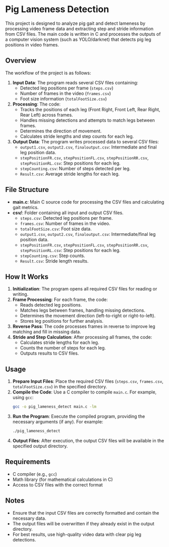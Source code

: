 # Pig Lameness Detection

This project is designed to analyze pig gait and detect lameness by processing video frame data and extracting step and stride information from CSV files. The main code is written in C and processes the outputs of a computer vision system (such as YOLO/darknet) that detects pig leg positions in video frames.

## Overview

The workflow of the project is as follows:

1. **Input Data**: The program reads several CSV files containing:
    - Detected leg positions per frame (`steps.csv`)
    - Number of frames in the video (`frames.csv`)
    - Foot size information (`totalFootSize.csv`)
2. **Processing**: The code:
    - Tracks the positions of each leg (Front Right, Front Left, Rear Right, Rear Left) across frames.
    - Handles missing detections and attempts to match legs between frames.
    - Determines the direction of movement.
    - Calculates stride lengths and step counts for each leg.
3. **Output Data**: The program writes processed data to several CSV files:
    - `output1.csv`, `output2.csv`, `finaloutput.csv`: Intermediate and final leg position data.
    - `stepPositionFR.csv`, `stepPositionFL.csv`, `stepPositionRR.csv`, `stepPositionRL.csv`: Step positions for each leg.
    - `stepCounting.csv`: Number of steps detected per leg.
    - `Result.csv`: Average stride lengths for each leg.

## File Structure

- **main.c**: Main C source code for processing the CSV files and calculating gait metrics.
- **csv/**: Folder containing all input and output CSV files.
    - `steps.csv`: Detected leg positions per frame.
    - `frames.csv`: Number of frames in the video.
    - `totalFootSize.csv`: Foot size data.
    - `output1.csv`, `output2.csv`, `finaloutput.csv`: Intermediate/final leg position data.
    - `stepPositionFR.csv`, `stepPositionFL.csv`, `stepPositionRR.csv`, `stepPositionRL.csv`: Step positions for each leg.
    - `stepCounting.csv`: Step counts.
    - `Result.csv`: Stride length results.

## How It Works

1. **Initialization**: The program opens all required CSV files for reading or writing.
2. **Frame Processing**: For each frame, the code:
    - Reads detected leg positions.
    - Matches legs between frames, handling missing detections.
    - Determines the movement direction (left-to-right or right-to-left).
    - Stores leg positions for further analysis.
3. **Reverse Pass**: The code processes frames in reverse to improve leg matching and fill in missing data.
4. **Stride and Step Calculation**: After processing all frames, the code:
    - Calculates stride lengths for each leg.
    - Counts the number of steps for each leg.
    - Outputs results to CSV files.

## Usage

1. **Prepare Input Files**: Place the required CSV files (`steps.csv`, `frames.csv`, `totalFootSize.csv`) in the specified directory.
2. **Compile the Code**: Use a C compiler to compile `main.c`. For example, using `gcc`:
    ```bash
    gcc -o pig_lameness_detect main.c -lm
    ```
3. **Run the Program**: Execute the compiled program, providing the necessary arguments (if any). For example:
    ```bash
    ./pig_lameness_detect
    ```
4. **Output Files**: After execution, the output CSV files will be available in the specified output directory.

## Requirements

- C compiler (e.g., `gcc`)
- Math library (for mathematical calculations in C)
- Access to CSV files with the correct format

## Notes

- Ensure that the input CSV files are correctly formatted and contain the necessary data.
- The output files will be overwritten if they already exist in the output directory.
- For best results, use high-quality video data with clear pig leg detections.
